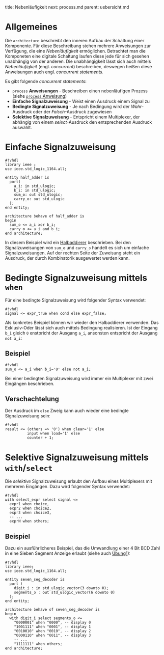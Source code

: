 title: Nebenläufigkeit
next: process.md
parent: uebersicht.md

# Allgemeines
Die `architecture` beschreibt den inneren Aufbau der Schaltung einer Komponente. Für diese Beschreibung stehen mehrere
Anweisungen zur Verfügung, die eine *Nebenläufigkeit* ermöglichen. Betrachtet man die Komponeten eine digitale Schaltung
laufen diese jede für sich gesehen unabhängig von der anderen. Die unabhängigkeit lässt sich auch mittels *Nebenläufigkeit*
(engl. *concurrent*) beschreiben, deswegen heißen diese Anweisungen auch engl. *concurrent statements*.

Es gibt folgende *concurrent statements*:

* `process` **Anweisungen** - Beschreiben einen nebenläufigen Prozess (siehe [`process` Anweisung]({filename}process.md))
* **Einfache Signalzuweisung** - Weist einen Ausdruck einem Signal zu
* **Bedingte Signalzuweisung** - Je nach Bedingung wird der *Wahr*-Ausdruck oder der *Falsch*-Ausdruck zugewiesen
* **Selektive Signalzuweisung** - Entspricht einem Multiplexer, der abhängig von einem *select*-Ausdruck den entsprechenden
Ausdruck auswählt.

# Einfache Signalzuweisung

    #!vhdl
    library ieee ;
    use ieee.std_logic_1164.all;

    entity half_adder is
      port(
        a_i: in std_ulogic;
        b_i: in std_ulogic;
        sum_o: out std_ulogic;
        carry_o: out std_ulogic
      );
    end entity;

    architecture behave of half_adder is
    begin
      sum_o <= a_i xor b_i;
      carry_o <= a_i and b_i;
    end architecture; 

In diesem Beispiel wird ein [Halbaddierer]({filename}../grundlagen_der_digitaltechnik/schaltnetze.md#halb-addierer)
beschrieben. Bei den Signalzuweisungen von `sum_o` und `carry_o` handelt es sich um einfache Signalzuweisungen. Auf
der rechten Seite der Zuweisung steht ein Ausdruck, der durch Kombinatorik ausgewertet werden kann.

# Bedingte Signalzuweisung mittels `when`
Für eine bedingte Signalzuweisung wird folgender Syntax verwendet:

    #!vhdl
    signal <= expr_true when cond else expr_false;

Als konkretes Beispiel können wir wieder den Halbaddierer verwenden. Das Exklusiv-Oder lässt sich auch mittels Bedingung
realisieren. Ist der Eingang `b_i` gleich `0` enstpricht der Ausgang `a_i`, ansonsten entspricht der Ausgang `not a_i`:

## Beispiel

    #!vhdl
    sum_o <= a_i when b_i='0' else not a_i;

Bei einer bedingten Signalzuweisung wird immer ein Multiplexer mit zwei Eingängen beschrieben.

## Verschachtelung

Der Ausdruck im `else` Zweig kann auch wieder eine bedingte Signalzuweisung sein:

    #!vhdl
    result <= (others => '0') when clear='1' else
              input when load='1' else
              counter + 1;

# Selektive Signalzuweisung mittels `with`/`select`
Die *selektive* Signalzuweisung erlaubt den Aufbau eines Multiplexers mit mehreren Eingängen. Dazu wird folgender
Syntax verwendet:

    #!vhdl
    with select_expr select signal <=
      expr1 when choice,
      expr2 when choice2,
      expr3 when choice3,
      -- ...
      exprN when others;

## Beispiel
Dazu ein ausführlicheres Beispiel, das die Umwandlung einer 4 Bit BCD Zahl in eine Sieben Segment Anzeige erlaubt (siehe
auch [Übung1]({filename}uebung1.md)):

    #!vhdl
    library ieee;
    use ieee.std_logic_1164.all;

    entity seven_seg_decoder is
      port (
        digit_i : in std_ulogic_vector(3 downto 0);
        segments_o : out std_ulogic_vector(6 downto 0)
      );
    end entity;

    architecture behave of seven_seg_decoder is
    begin
      with digit_i select segments_o <=
        "0000001" when "0000", -- display 0
        "1001111" when "0001", -- display 1
        "0010010" when "0010", -- display 2
        "0000110" when "0011", -- display 3
        -- ...
        "1111111" when others;
    end architecture;
